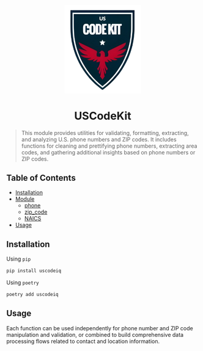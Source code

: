 <p align="center">
  <img src="./logo.png" alt="USCodeKit_logo" width="200"/>
</p>

<h1 align="center">USCodeKit</h1>

> This module provides utilities for validating, formatting, extracting, and analyzing U.S. phone numbers and ZIP codes. It includes functions for cleaning and prettifying phone numbers, extracting area codes, and gathering additional insights based on phone numbers or ZIP codes.

## Table of Contents

- [Installation](#installation)
- [Module](#functions)
  - [phone](./phone/README.md)
  - [zip_code](./zip_code/README.md)
  - [NAICS](./naics/README.md)
- [Usage](#usage)

## Installation

Using `pip`

```bash
pip install uscodeiq
```

Using `poetry`

```bash
poetry add uscodeiq
```

## Usage

Each function can be used independently for phone number and ZIP code manipulation and validation, or combined to build comprehensive data processing flows related to contact and location information.
